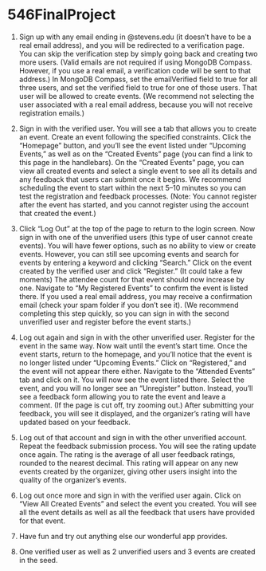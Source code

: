 # 546FinalProject

1. Sign up with any email ending in @stevens.edu (it doesn’t have to be a real email address), and you will be redirected to a verification page. You can skip the verification step by simply going back and creating two more users. (Valid emails are not required if using MongoDB Compass. However, if you use a real email, a verification code will be sent to that address.) In MongoDB Compass, set the emailVerified field to true for all three users, and set the verified field to true for one of those users. That user will be allowed to create events. (We recommend not selecting the user associated with a real email address, because you will not receive registration emails.)

2. Sign in with the verified user. You will see a tab that allows you to create an event. Create an event following the specified constraints. Click the “Homepage” button, and you’ll see the event listed under “Upcoming Events,” as well as on the “Created Events” page (you can find a link to this page in the handlebars). On the “Created Events” page, you can view all created events and select a single event to see all its details and any feedback that users can submit once it begins. We recommend scheduling the event to start within the next 5–10 minutes so you can test the registration and feedback processes. (Note: You cannot register after the event has started, and you cannot register using the account that created the event.)

3. Click “Log Out” at the top of the page to return to the login screen. Now sign in with one of the unverified users (this type of user cannot create events). You will have fewer options, such as no ability to view or create events. However, you can still see upcoming events and search for events by entering a keyword and clicking “Search.” Click on the event created by the verified user and click “Register.” (It could take a few moments) The attendee count for that event should now increase by one. Navigate to “My Registered Events” to confirm the event is listed there. If you used a real email address, you may receive a confirmation email (check your spam folder if you don’t see it). (We recommend completing this step quickly, so you can sign in with the second unverified user and register before the event starts.)

4. Log out again and sign in with the other unverified user. Register for the event in the same way. Now wait until the event’s start time. Once the event starts, return to the homepage, and you’ll notice that the event is no longer listed under “Upcoming Events.” Click on “Registered,” and the event will not appear there either. Navigate to the “Attended Events” tab and click on it. You will now see the event listed there. Select the event, and you will no longer see an “Unregister” button. Instead, you’ll see a feedback form allowing you to rate the event and leave a comment. (If the page is cut off, try zooming out.) After submitting your feedback, you will see it displayed, and the organizer’s rating will have updated based on your feedback.

5. Log out of that account and sign in with the other unverified account. Repeat the feedback submission process. You will see the rating update once again. The rating is the average of all user feedback ratings, rounded to the nearest decimal. This rating will appear on any new events created by the organizer, giving other users insight into the quality of the organizer’s events.

6. Log out once more and sign in with the verified user again. Click on “View All Created Events” and select the event you created. You will see all the event details as well as all the feedback that users have provided for that event.
   
7. Have fun and try out anything else our wonderful app provides.

8. One verified user as well as 2 unverified users and 3 events are created in the seed.
